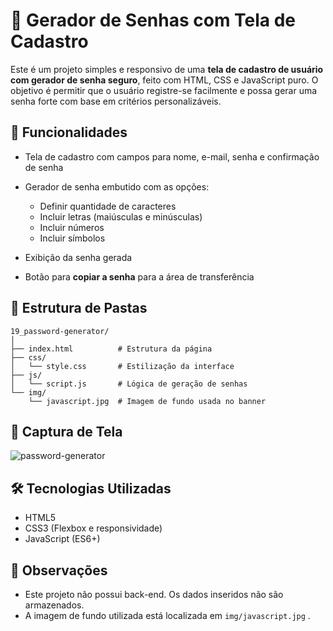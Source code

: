 # 🔐 Gerador de Senhas com Tela de Cadastro

Este é um projeto simples e responsivo de uma **tela de cadastro de usuário com gerador de senha seguro**, feito com HTML, CSS e JavaScript puro. O objetivo é permitir que o usuário registre-se facilmente e possa gerar uma senha forte com base em critérios personalizáveis.

## 🧩 Funcionalidades

* Tela de cadastro com campos para nome, e-mail, senha e confirmação de senha
* Gerador de senha embutido com as opções:

  * Definir quantidade de caracteres
  * Incluir letras (maiúsculas e minúsculas)
  * Incluir números
  * Incluir símbolos
* Exibição da senha gerada
* Botão para **copiar a senha** para a área de transferência

## 📁 Estrutura de Pastas

```
19_password-generator/
│
├── index.html          # Estrutura da página
├── css/
│   └── style.css       # Estilização da interface
├── js/
│   └── script.js       # Lógica de geração de senhas
└── img/
    └── javascript.jpg  # Imagem de fundo usada no banner
```

## 📸 Captura de Tela

![password-generator](https://github.com/user-attachments/assets/56e1caeb-079e-42ff-9d55-2c5a81a3f6fe)

## 🛠️ Tecnologias Utilizadas

* HTML5
* CSS3 (Flexbox e responsividade)
* JavaScript (ES6+)

## 📌 Observações

* Este projeto não possui back-end. Os dados inseridos não são armazenados.
* A imagem de fundo utilizada está localizada em `img/javascript.jpg` .

